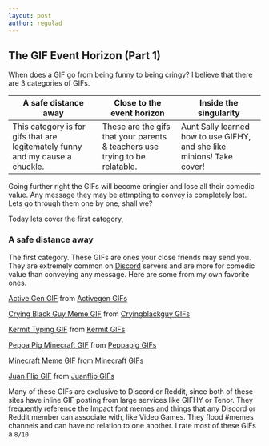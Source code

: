 ```yaml
---
layout: post
author: regulad
---
```

## The GIF Event Horizon (Part 1)

When does a GIF go from being funny to being cringy? I believe that there are 3 categories of GIFs.

A safe distance away | Close to the event horizon | Inside the singularity
--- | --- | ---
This category is for gifs that are legitemately funny and my cause a chuckle. | These are the gifs that your parents & teachers use trying to be relatable. | Aunt Sally learned how to use GIFHY, and she like minions! Take cover!

Going further right the GIFs will become cringier and lose all their comedic value. Any message they may be attmpting to convey is completely lost. Lets go through them one by one, shall we?

Today lets cover the first category,

### A safe distance away

The first category. These GIFs are ones your close friends may send you. They are extremely common on [Discord](/discord) servers and are more for comedic value than conveying any message. Here are some from my own favorite ones.

<p><div class="tenor-gif-embed" data-postid="19015568" data-share-method="host" data-width="100%" data-aspect-ratio="1.0"><a href="https://tenor.com/view/active-gen-gif-19015568">Active Gen GIF</a> from <a href="https://tenor.com/search/activegen-gifs">Activegen GIFs</a></div><script type="text/javascript" async src="https://tenor.com/embed.js"></script></p>

<p><div class="tenor-gif-embed" data-postid="11746329" data-share-method="host" data-width="100%" data-aspect-ratio="0.982142857142857"><a href="https://tenor.com/view/crying-black-guy-meme-sad-gif-11746329">Crying Black Guy Meme GIF</a> from <a href="https://tenor.com/search/cryingblackguy-gifs">Cryingblackguy GIFs</a></div><script type="text/javascript" async src="https://tenor.com/embed.js"></script></p>

<p><div class="tenor-gif-embed" data-postid="4851885" data-share-method="host" data-width="100%" data-aspect-ratio="1.7913669064748199"><a href="https://tenor.com/view/kermit-typing-essay-school-smart-gif-4851885">Kermit Typing GIF</a> from <a href="https://tenor.com/search/kermit-gifs">Kermit GIFs</a></div><script type="text/javascript" async src="https://tenor.com/embed.js"></script></p>

<p><div class="tenor-gif-embed" data-postid="14960039" data-share-method="host" data-width="100%" data-aspect-ratio="1.7785714285714287"><a href="https://tenor.com/view/peppa-pig-minecraft-meme-peppa-pig-minecraft-meme-gif-14960039">Peppa Pig Minecraft GIF</a> from <a href="https://tenor.com/search/peppapig-gifs">Peppapig GIFs</a></div><script type="text/javascript" async src="https://tenor.com/embed.js"></script></p>

<p><div class="tenor-gif-embed" data-postid="18131334" data-share-method="host" data-width="100%" data-aspect-ratio="0.9558232931726907"><a href="https://tenor.com/view/minecraft-meme-gif-18131334">Minecraft Meme GIF</a> from <a href="https://tenor.com/search/minecraft-gifs">Minecraft GIFs</a></div><script type="text/javascript" async src="https://tenor.com/embed.js"></script></p>

<p><div class="tenor-gif-embed" data-postid="18577803" data-share-method="host" data-width="100%" data-aspect-ratio="0.7991967871485944"><a href="https://tenor.com/view/juan-flip-gif-18577803">Juan Flip GIF</a> from <a href="https://tenor.com/search/juanflip-gifs">Juanflip GIFs</a></div><script type="text/javascript" async src="https://tenor.com/embed.js"></script></p>

Many of these GIFs are exclusive to Discord or Reddit, since both of these sites have inline GIF posting from large services like GIFHY or Tenor. They frequently reference the Impact font memes and things that any Discord or Reddit member can associate with, like Video Games. They flood #memes channels and can have no relation to one another. I rate most of these GIFs a `8/10`